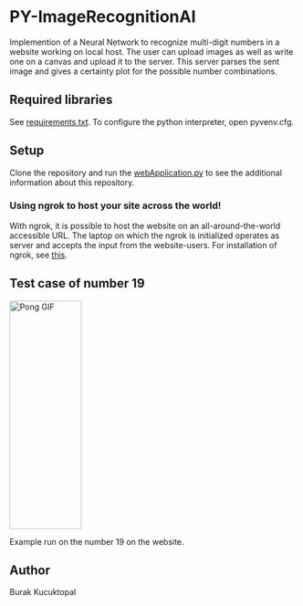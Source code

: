 # PY-ImageRecognitionAI
Implemention of a Neural Network to recognize multi-digit numbers in a website working on local host. The user can upload images as well as write one on a canvas and upload it to the server. This server parses the sent image and gives a certainty plot for the possible number combinations.


## Required libraries
See <a href="https://github.com/BurakKTopal/PY-NumberRecognitionAI/blob/main/requirements.txt">requirements.txt</a>. To configure the python interpreter, open 
pyvenv.cfg.


## Setup
Clone the repository and run the <a href="https://github.com/BurakKTopal/PY-NumberRecognitionAI/blob/main/webApplication/webApplication.py">webApplication.py</a> to see the additional information about this repository. 

### Using ngrok to host your site across the world!
With ngrok, it is possible to host the website on an all-around-the-world accessible URL. The laptop on which the ngrok is initialized operates as server and accepts the input from the website-users. For installation of ngrok, see <a href="https://www.tutorialspoint.com/how-to-run-python-flask-app-online-using-ngrok">this</a>.

## Test case of number 19
<img src="file.gif" alt="Pong GIF" height=400 width = 50%>
<p>
  Example run on the number 19 on the website.
</p>

## Author
Burak Kucuktopal
